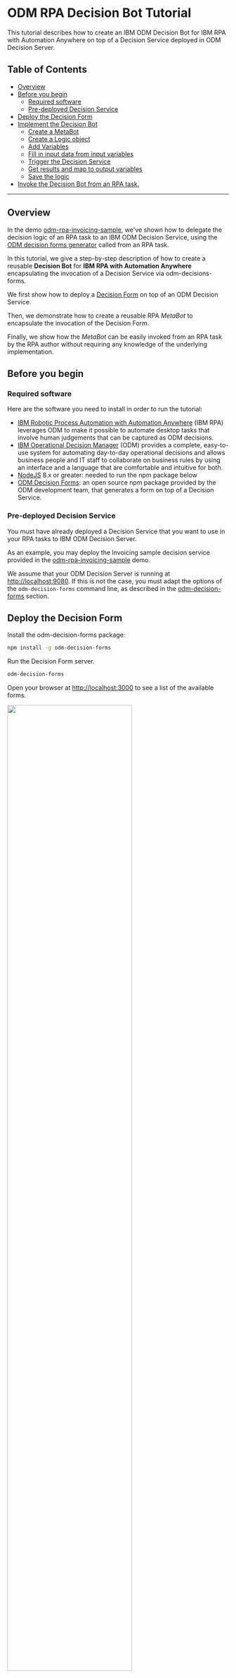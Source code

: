 # ODM RPA Decision Bot Tutorial

This tutorial describes how to create an IBM ODM Decision Bot for IBM RPA with Automation Anywhere on top of
a Decision Service deployed in ODM Decision Server.

## Table of Contents

  - [Overview](#overview)
  - [Before you begin](#before-you-begin)
     - [Required software](#required-software)
     - [Pre-deployed Decision Service](#pre-deployed-decision-service)
  - [Deploy the Decision Form](#deploy-the-decision-form)
  - [Implement the Decision Bot](#implement-the-decision-bot)
     - [Create a MetaBot](#create-a-metabot)
     - [Create a Logic object](#create-a-logic-object)
     - [Add Variables](#add-variables)
     - [Fill in input data from input variables](#fill-in-input-data-from-input-variables)
     - [Trigger the Decision Service](#trigger-the-decision-service)
     - [Get results and map to output variables](#get-results-and-map-to-output-variables)
     - [Save the logic](#save-the-logic)
  - [Invoke the Decision Bot from an RPA task.](#invoke-the-decision-bot-from-an-rpa-task)

---

## Overview

In the demo [odm-rpa-invoicing-sample](https://github.com/ODMDev/odm-rpa-invoicing-sample), we've shown how
to delegate the decision logic of an RPA task to an IBM ODM Decision Service, using the [ODM decision forms generator](https://www.npmjs.com/package/odm-decision-forms)
called from an RPA task.

In this tutorial, we give a step-by-step description of how to create a reusable **Decision Bot** for **IBM RPA with Automation Anywhere** 
encapsulating the invocation of a Decision Service via odm-decisions-forms.

We first show how to deploy a [Decision Form](https://github.com/ODMDev/odm-decision-forms) on top of an ODM Decision Service.

Then, we demonstrate how to create a reusable RPA *MetaBot* to encapsulate the invocation of the Decision Form.

Finally, we show how the *MetaBot* can be easily invoked from an RPA task by the RPA author without requiring any 
knowledge of the underlying implementation.

## Before you begin

### Required software

Here are the software you need to install in order to run the tutorial:

* [IBM Robotic Process Automation with Automation Anywhere](https://www.ibm.com/cloud-computing/products/digital-process-automation/robotic-process-automation/) (IBM RPA)  leverages ODM to make it possible to automate desktop tasks that involve human judgements that can be captured as ODM decisions.
* [IBM Operational Decision Manager](http://www-03.ibm.com/software/products/en/odm) (ODM) provides a complete, easy-to-use system for automating day-to-day operational decisions and allows business people and IT staff to collaborate on business rules by using an interface and a language that are comfortable and intuitive for both.
* [NodeJS](https://nodejs.org/en/download/) 8.x or greater: needed to run the npm package below
* [ODM Decision Forms](https://www.npmjs.com/package/odm-decision-forms): an open source npm package provided by the ODM development team, 
that generates a form on top of a Decision Service.

### Pre-deployed Decision Service

You must have already deployed a Decision Service that you want to use in your RPA tasks to IBM ODM Decision Server.

As an example, you may deploy the Invoicing sample decision service provided in the [odm-rpa-invoicing-sample](https://github.com/ODMDev/odm-rpa-invoicing-sample) demo.

We assume that your ODM Decision Server is running at [http://localhost:9080](http://localhost:9080). If this is not the case,
you must adapt the options of the `odm-decision-forms` command line, as described in
the [odm-decision-forms](https://github.com/ODMDev/odm-decision-forms#usage) section.

## Deploy the Decision Form

Install the odm-decision-forms package:

```bash
npm install -g odm-decision-forms
```

Run the Decision Form server.

```bash
odm-decision-forms
```

Open your browser at [http://localhost:3000](http://localhost:3000) to see a list of the available forms.

<img src="https://raw.githubusercontent.com/ODMDev/odm-rpa-decisionbot-tutorial/master/screenshots/Decision Forms Home.png" width="75%"></img>

From the *Version* column, select the decision form you want to automate. Eg: http://localhost:3000/ruleapp/CompleteInvoice_Ruleapp/CompleteInvoice_Ruleset

<img src="https://raw.githubusercontent.com/ODMDev/odm-rpa-decisionbot-tutorial/master/screenshots/Decision Form.png?v=2" width="75%"></img>

You can test the form, entering some value on the Request side and clicking *Run Decision* to get the results.

## Implement the Decision Bot

Our Decision Bot is implemented as an Automation Anywhere MetaBot, which encapsulates the invocation of the Decision Form
and exposes input and output variables, mapped to/from the Decision Service input/output parameters.

### Create a MetaBot

* Keep the Decision Form window open and close any other tab or browser instance.
* Open *Automation Anywhere Client*
* Go to the *MetaBot* tab and click *New*
* Set a name for the MetaBot. Eg: Invoicing Decision Bot
* In the Applications list, Select *Internet Explorer* and click *Create*

<img src="https://raw.githubusercontent.com/ODMDev/odm-rpa-decisionbot-tutorial/master/screenshots/New MetaBot.png" width="30%"></img>

This opens the MetaBot editor. Click *Add Screen* and select the screen corresponding to the navigator displaying your Decision Form

<img src="https://raw.githubusercontent.com/ODMDev/odm-rpa-decisionbot-tutorial/master/screenshots/Add Screen.png" width="50%"></img>

### Create a Logic object

We then edit a *Logic* object, defining in/out variables of the metabot, listing the steps required to enter input data 
in the form based on the MetaBot input variables, executing the Decision Service, and mapping the output result to the MetaBot output variables.

* Click on the *Logic* tab
* Click *Add Logic*. This opens the *Logic Editor*, showing the Internet Explorer window

<img src="https://raw.githubusercontent.com/ODMDev/odm-rpa-decisionbot-tutorial/master/screenshots/Logic Editor.png" width="75%"></img>

### Add Variables

On the right hand side, expand the *Variable Manager* panel

Create an input variable corresponding to each input field of the decision form (*Request* panel):
   * Click 'Add'
   * Give a name to the variable, similar to the field name
   * Select 'Input' as the *Parameter Type*
   * Enter a default Value in the value field, to be used for testing
   * Repeat for each field in the 'Request' panel
   
   <img src="https://raw.githubusercontent.com/ODMDev/odm-rpa-decisionbot-tutorial/master/screenshots/Add Input Variable.png" width="60%"></img>

Create an output variable corresponding for each output field of the decision form (*Response* panel):
   * Click 'Add'
   * Give a name to the variable, similar to the field name
   * Select 'Output' as the *Parameter Type*
   * Enter a default Value in the value field, to be used for testing
   * Repeat for each field in the 'Response' panel

In our example, you will end up with 6 variables:

   <img src="https://raw.githubusercontent.com/ODMDev/odm-rpa-decisionbot-tutorial/master/screenshots/MetaBot Variables.png" width="25%"></img>

### Fill in input data from input variables

You must now create an input action for each input field of the Decision Service and fill it from a corresponding input 
variable.

* Map a Select (combo box):
   * Click the Select element. This will highlight it in red.
   * Set the *Select Action* field to *SelectItemByText*
   * Set the *Select Item* field to the variable you want to map (you can hit F2 to see the list of available variables)
   * Click *Add*

   <img src="https://raw.githubusercontent.com/ODMDev/odm-rpa-decisionbot-tutorial/master/screenshots/Map Select In.png" width="60%"></img>

* Map a Text field (input type="text"):
   * Click the text field. This will highlight it in red.
   * Set the *Select Action* field to *SetText*
   * Check the *Keystrokes* checkbox - this is mandatory for odm-decision-forms
   * Set the 'Enter Text' field to the variable you want to map (you can hit F2 to see the list of available variables)
   * Click *Add*

   <img src="https://raw.githubusercontent.com/ODMDev/odm-rpa-decisionbot-tutorial/master/screenshots/Map TextField In.png" width="60%"></img>

### Trigger the Decision Service

You can then ask the MetaBot to execute the decision:

* Click the *Run Decision* button. This will highlight it in red
* Set the 'Select Action' field to *Click*
* Click *Add*
   
<img src="https://raw.githubusercontent.com/ODMDev/odm-rpa-decisionbot-tutorial/master/screenshots/Run Decision.png" width="55%"></img>

### Get results and map to output variables

You must map each output field of the Decision Service to a corresponding output variable.

* Map a Select (combo box):
   * Click the Select. This will highlight it in red
   * Set the *Select Action* field to *GetSelectedText*
   * Set the *Select Variable* field to the variable you want to map (you can hit F2 to see the list of available variables) 
   * Click *Add*

   <img src="https://raw.githubusercontent.com/ODMDev/odm-rpa-decisionbot-tutorial/master/screenshots/Map Select Out.png" width="60%"></img>

* Map a Text field (input type="text"):
   * Click in the text field. This will highlight it in red
   * Set the *Select Action* field to *Get Property*
   * Set the *Property Name* field to *HTML Value*
   * Set the *Select Variable* field to the variable you want to map (you can hit F2 to see the list of available variables) 
   * Click *Add*

   <img src="https://raw.githubusercontent.com/ODMDev/odm-rpa-decisionbot-tutorial/master/screenshots/Map TextField Out.png" width="75%"></img>

### Save the logic

Once the variables are all created and mapped to input / output fields, you should see an 'Action List' similar to this:

<img src="https://raw.githubusercontent.com/ODMDev/odm-rpa-decisionbot-tutorial/master/screenshots/Action List.png" width="100%"></img>

Save your logic (Save Button) and give it a name. Eg: Invoicing Decision Service.

## Invoke the Decision Bot from an RPA task.

Now that the ODM Decision Service execution is encapsulated in a MetaBot, it is very easy to call that MetaBot from an RPA task.

From your Main task, you first need to open the browser to the correct URL: drag and drop the *Web Recorder / Open Browser*
command in your task, and enter the Decision Form URL.

<img src="https://raw.githubusercontent.com/ODMDev/odm-rpa-decisionbot-tutorial/master/screenshots/Open Browser.png" width="75%"></img>
   
Now, drag and drop your Decision Bot from the *MetaBots* list, and map the variables of your main task to the ones of your metabot.

<img src="https://raw.githubusercontent.com/ODMDev/odm-rpa-decisionbot-tutorial/master/screenshots/Invoke MetaBot.png" width="75%"></img>

Your main task should look like this:

<img src="https://raw.githubusercontent.com/ODMDev/odm-rpa-decisionbot-tutorial/master/screenshots/Main Bot.png" width="100%"></img>


# Issues and contributions
For issues relating to this sample, please use the [GitHub issue tracker](../../issues).
We welcome contributions following [our guidelines](CONTRIBUTING.md).

# License
The source files found in this project are licensed under the [Apache License 2.0](LICENSE).

# Notice
© Copyright IBM Corporation 2017.

